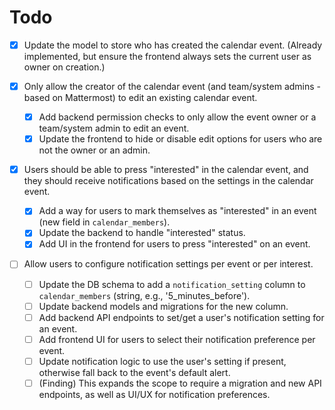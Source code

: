 # Todo

- [x] Update the model to store who has created the calendar event. (Already implemented, but ensure the frontend always sets the current user as owner on creation.)

- [x] Only allow the creator of the calendar event (and team/system admins - based on Mattermost) to edit an existing calendar event.
    - [x] Add backend permission checks to only allow the event owner or a team/system admin to edit an event.
    - [x] Update the frontend to hide or disable edit options for users who are not the owner or an admin.

- [x] Users should be able to press "interested" in the calendar event, and they should receive notifications based on the settings in the calendar event.
    - [x] Add a way for users to mark themselves as "interested" in an event (new field in `calendar_members`).
    - [x] Update the backend to handle "interested" status.
    - [x] Add UI in the frontend for users to press "interested" on an event.

- [ ] Allow users to configure notification settings per event or per interest.
    - [ ] Update the DB schema to add a `notification_setting` column to `calendar_members` (string, e.g., '5_minutes_before').
    - [ ] Update backend models and migrations for the new column.
    - [ ] Add backend API endpoints to set/get a user's notification setting for an event.
    - [ ] Add frontend UI for users to select their notification preference per event.
    - [ ] Update notification logic to use the user's setting if present, otherwise fall back to the event's default alert.
    - [ ] (Finding) This expands the scope to require a migration and new API endpoints, as well as UI/UX for notification preferences. 